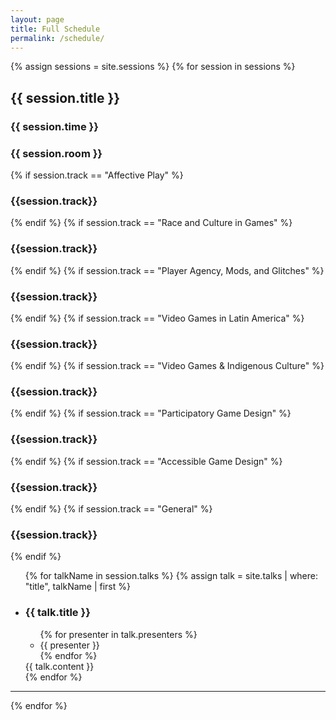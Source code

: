 ```yaml
---
layout: page
title: Full Schedule
permalink: /schedule/
---
```

<section class="full-schedule">
  {% assign sessions = site.sessions %}
  {% for session in sessions %}
  <div class="session">
    <hgroup>
      <h2 id="{{ session.id }}" class="session-title">{{ session.title }}</h2>
      <h3 class="session-time">{{ session.time }}</h3>
      <h3 class="session-room">{{ session.room }}</h3>
      {% if session.track == "Affective Play" %}
        <h3 class='affective-play'>{{session.track}}</h3>
      {% endif %}
      {% if session.track == "Race and Culture in Games" %}
        <h3 class='race-culture-games'>{{session.track}}</h3>
      {% endif %}
      {% if session.track == "Player Agency, Mods, and Glitches" %}
        <h3 class='player-agency-mods-glitches'>{{session.track}}</h3>
      {% endif %}
      {% if session.track == "Video Games in Latin America" %}
        <h3 class='video-games-in-latin-america'>{{session.track}}</h3>
      {% endif %}
      {% if session.track == "Video Games & Indigenous Culture" %}
        <h3 class='video-games-and-indigenous-culture'>{{session.track}}</h3>
      {% endif %}
      {% if session.track == "Participatory Game Design" %}
        <h3 class='participatory-game-design'>{{session.track}}</h3>
      {% endif %}
      {% if session.track == "Accessible Game Design" %}
        <h3 class='accessible-game-design'>{{session.track}}</h3>
      {% endif %}
      {% if session.track == "General" %}
        <h3 class='general'>{{session.track}}</h3>
      {% endif %}
    </hgroup>
    <ul class="talks">
      {% for talkName in session.talks %}
      {% assign talk = site.talks | where: "title", talkName | first %}
      <li class="talk-listing">
        <h3 class="talk-title">{{ talk.title }}</h3>
        <ul class="presenters">
          {% for presenter in talk.presenters %}
            <li class="presenter">{{ presenter }}</li>
          {% endfor %}
        </ul>
        <div class="talk-content"> {{ talk.content }}</div>
      </li>
      {% endfor %}
    </ul>
  </div>
  <hr>
  {% endfor %}

</section>